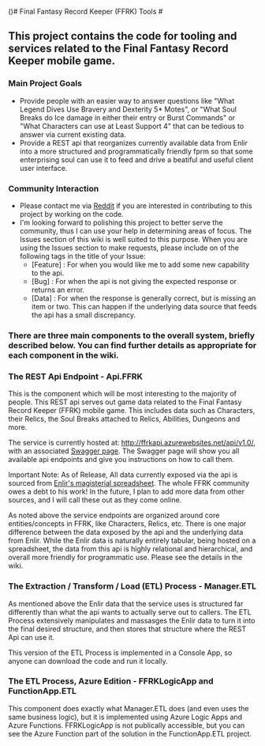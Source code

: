 ()# Final Fantasy Record Keeper (FFRK) Tools #

## This project contains the code for tooling and services related to the Final Fantasy Record Keeper mobile game. ##

### Main Project Goals ###

- Provide people with an easier way to answer questions like "What Legend Dives Use Bravery and Dexterity 5* Motes", or "What Soul Breaks do Ice damage in either their entry or Burst Commands" or "What Characters can use at Least Support 4" that can be tedious to answer via current existing data.
- Provide a REST api that reorganizes currently available data from Enlir into a more structured and programmatically friendly fprm so that some enterprising soul can use it to feed and drive a beatiful and useful client user interface.

### Community Interaction ###

- Please contact me via [Reddit](/u/lynchpt) if you are interested in contributing to this project by working on the code.
- I'm looking forward to polishing this project to better serve the community, thus I can use your help in determining areas of focus. The Issues section of this wiki is well suited to this purpose. When you are using the Issues section to make requests, please include on of the following tags in the title of your Issue:
  - [Feature] : For when you would like me to add some new capability to the api.
  - [Bug] : For when the api is not giving the expected response or returns an error.
  - [Data] : For when the response is generally correct, but is missing an item or two. This can happen if the underlying data source that feeds the api has a small discrepancy.

### There are three main components to the overall system, briefly described below. You can find further details as appropriate for each component in the wiki. ###

### The REST Api Endpoint - Api.FFRK ###

This is the component which will be most interesting to the majority of people. This REST api serves out game data related to the Final Fantasy Record Keeper (FFRK) mobile game. This includes data such as Characters, their Relics, the Soul Breaks attached to Relics, Abilities, Dungeons and more. 

The service is currently hosted at: http://ffrkapi.azurewebsites.net/api/v1.0/, with an associated [Swagger page](http://ffrkapi.azurewebsites.net/swagger/ui/). The Swagger page will show you all available api endpoints and give you instructions on how to call them.

Important Note: As of Release, All data currently exposed via the api is sourced from [Enlir's magisterial spreadsheet](https://docs.google.com/spreadsheets/d/16K1Zryyxrh7vdKVF1f7eRrUAOC5wuzvC3q2gFLch6LQ). The whole FFRK community owes a debt to his work! In the future, I plan to add more data from other sources, and I will call these out as they come online.

As noted above the service endpoints are organized around core entities/concepts in FFRK, like Characters, Relics, etc. There is one major difference between the data exposed by the api and the underlying data from Enlir. While the Enlir data is naturally entirely tabular, being hosted on a spreadsheet, the data from this api is highly relational and hierarchical, and overall more friendly for programmatic use. Please see the details in the wiki.

### The Extraction / Transform / Load (ETL) Process - Manager.ETL ###

As mentioned above the Enlir data that the service uses is structured far differently than what the api wants to actually serve out to callers. The ETL Process extensively manipulates and massasges the Enlir data to turn it into the final desired structure, and then stores that structure where the REST Api can use it.

This version of the ETL Process is implemented in a Console App, so anyone can download the code and run it locally.

### The ETL Process, Azure Edition - FFRKLogicApp and FunctionApp.ETL ###

This component does exactly what Manager.ETL does (and even uses the same business logic), but it is implemented using Azure Logic Apps and Azure Functions. FFRKLogicApp is not publically accessible, but you can see the Azure Function part of the solution in the FunctionApp.ETL project.






